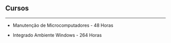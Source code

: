 ## Cursos

---

- Manutenção de Microcomputadores - 48 Horas

- Integrado Ambiente Windows - 264 Horas